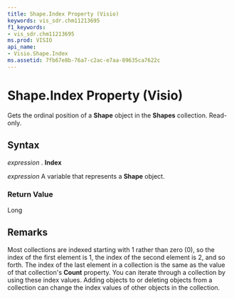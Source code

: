 ```yaml
---
title: Shape.Index Property (Visio)
keywords: vis_sdr.chm11213695
f1_keywords:
- vis_sdr.chm11213695
ms.prod: VISIO
api_name:
- Visio.Shape.Index
ms.assetid: 7fb67e8b-76a7-c2ac-e7aa-89635ca7622c
---
```



# Shape.Index Property (Visio)

Gets the ordinal position of a  **Shape** object in the **Shapes** collection. Read-only.


## Syntax

 _expression_ . **Index**

 _expression_ A variable that represents a **Shape** object.


### Return Value

Long


## Remarks

Most collections are indexed starting with 1 rather than zero (0), so the index of the first element is 1, the index of the second element is 2, and so forth. The index of the last element in a collection is the same as the value of that collection's  **Count** property. You can iterate through a collection by using these index values. Adding objects to or deleting objects from a collection can change the index values of other objects in the collection.


